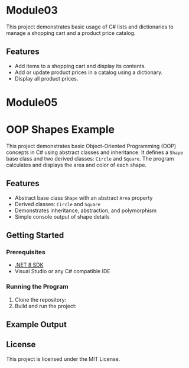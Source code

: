 # Module03
This project demonstrates basic usage of C# lists and dictionaries to manage a shopping cart and a product price catalog.

## Features

- Add items to a shopping cart and display its contents.
- Add or update product prices in a catalog using a dictionary.
- Display all product prices.

# Module05
# OOP Shapes Example

This project demonstrates basic Object-Oriented Programming (OOP) concepts in C# using abstract classes and inheritance. It defines a `Shape` base class and two derived classes: `Circle` and `Square`. The program calculates and displays the area and color of each shape.

## Features

- Abstract base class `Shape` with an abstract `Area` property
- Derived classes: `Circle` and `Square`
- Demonstrates inheritance, abstraction, and polymorphism
- Simple console output of shape details

## Getting Started

### Prerequisites

- [.NET 8 SDK](https://dotnet.microsoft.com/download/dotnet/8.0)
- Visual Studio or any C# compatible IDE

### Running the Program

1. Clone the repository:
2. Build and run the project:
## Example Output
## License

This project is licensed under the MIT License.
